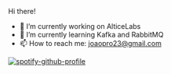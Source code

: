 <!--
**ryzenboi98/ryzenboi98** is a ✨ _special_ ✨ repository because its `README.md` (this file) appears on your GitHub profile.

Here are some ideas to get you started:
-->

Hi there!

- 🔭 I’m currently working on AlticeLabs
- 🌱 I’m currently learning Kafka and RabbitMQ
- 📫 How to reach me: joaopro23@gmail.com


[![spotify-github-profile](https://spotify-github-profile.vercel.app/api/view?uid=ujuq241qyia2mvohdnnb4ay7s&cover_image=true&theme=default&show_offline=false&background_color=121212&interchange=false)](https://github.com/kittinan/spotify-github-profile)
